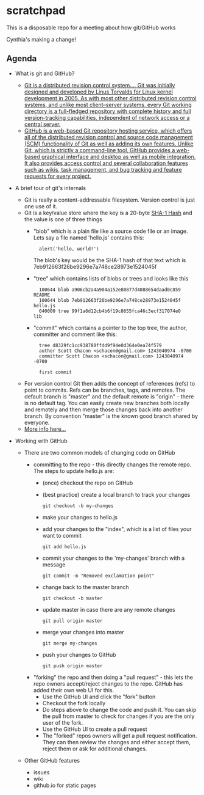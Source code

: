# scratchpad
This is a disposable repo for a meeting about how git/GitHub works

Cynthia's making a change! 

## Agenda

- What is git and GitHub?
    - [Git is a distributed revision control system.... Git was initially designed and developed by Linus Torvalds for Linux kernel development in 2005. As with most other distributed revision control systems, and unlike most client–server systems, every Git working directory is a full-fledged repository with complete history and full version-tracking capabilities, independent of network access or a central server.](http://en.wikipedia.org/wiki/Git_%28software%29)
    - [GitHub is a web-based Git repository hosting service, which offers all of the distributed revision control and source code management (SCM) functionality of Git as well as adding its own features. Unlike Git, which is strictly a command-line tool, GitHub provides a web-based graphical interface and desktop as well as mobile integration. It also provides access control and several collaboration features such as wikis, task management, and bug tracking and feature requests for every project.](http://en.wikipedia.org/wiki/GitHub)

- A brief tour of git's internals
    - Git is really a content-addressable filesystem.  Version control is just one use of it.
    - Git is a key/value store where the key is a 20-byte [SHA-1 Hash](http://en.wikipedia.org/wiki/SHA-1) and the value is one of three things
        - "blob" which is a plain file like a source code file or an image.  Lets say a file named 'hello.js' contains this:
        
                alert('hello, world!')
            The blob's key would be the SHA-1 hash of that text which is 7eb912663f26be9296e7a748ce28973e1524045f
        - "tree" which contains lists of blobs or trees and looks like this
        
                100644 blob a906cb2a4a904a152e80877d4088654daad0c859      README
                100644 blob 7eb912663f26be9296e7a748ce28973e1524045f      hello.js
                040000 tree 99f1a6d12cb4b6f19c8655fca46c3ecf317074e0      lib

        - "commit" which contains a pointer to the top tree, the author, committer and comment like this:
        
                tree d8329fc1cc938780ffdd9f94e0d364e0ea74f579
                author Scott Chacon <schacon@gmail.com> 1243040974 -0700
                committer Scott Chacon <schacon@gmail.com> 1243040974 -0700

                first commit
    - For version control Git then adds the concept of references (refs) to point to commits.  Refs can be branches, tags, and remotes.  The default branch is "master" and the default remote is "origin" - there is no default tag.  You can easily create new branches both locally and remotely and then merge those changes back into another branch.  By convention "master" is the known good branch shared by everyone.
    - [More info here...](http://git-scm.com/book/en/v1/Git-Internals)

- Working with GitHub
    - There are two common models of changing code on GitHub
        - committing to the repo - this directly changes the remote repo.  The steps to update hello.js are:
          - (once) checkout the repo on GitHub
          - (best practice) create a local branch to track your changes
          
                git checkout -b my-changes
              
          - make your changes to hello.js
          - add your changes to the "index", which is a list of files your want to commit
          
                git add hello.js
              
          - commit your changes to the 'my-changes' branch with a message
          
                git commit -m "Removed exclamation point"
              
          - change back to the master branch
          
                git checkout -b master
              
          - update master in case there are any remote changes
          
                git pull origin master
              
          - merge your changes into master
          
                git merge my-changes
              
          - push your changes to GitHub
          
                git push origin master
              
        - "forking" the repo and then doing a "pull request" - this lets the repo owners accept/reject changes to the repo.  GitHub has added their own web UI for this.
          - Use the GitHub UI and click the "fork" button
          - Checkout the fork locally
          - Do steps above to change the code and push it.  You can skip the pull from master to check for changes if you are the only user of the fork.
          - Use the GitHub UI to create a pull request
          - The "forked" repos owners will get a pull request notification.  They can then review the changes and either accept them, reject them or ask for additional changes.
          
    - Other GitHub features
        -  issues
        -  wiki
        -  github.io for static pages
        
